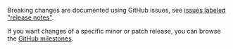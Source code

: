 Breaking changes are documented using GitHub issues, see [issues labeled "release notes"](https://github.com/hapijs/beam/issues?q=is%3Aissue+label%3A%22release+notes%22).

If you want changes of a specific minor or patch release, you can browse the [GitHub milestones](https://github.com/hapijs/beam/milestones?state=closed&direction=asc&sort=due_date).
